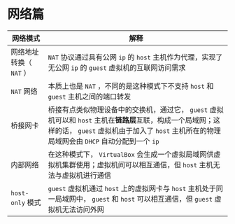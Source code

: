# 网络篇

|网络模式|解释|
|-----|-----|
|网络地址转换（ `NAT` ）| `NAT` 协议通过具有公网 `ip` 的 `host` 主机作为代理，实现了无公网 `ip` 的 `guest` 虚拟机的互联网访问需求|
| `NAT` 网络|本质上也是 `NAT` ，不同的是这种模式下不支持 `host` 和 `guest` 主机之间的端口转发|
|桥接网卡|桥接有点类似物理设备中的交换机，通过它， `guest` 虚拟机可以和 `host` 主机在**链路层**互联，构成一个局域网；这样的话， `guest` 虚拟机由于加入了 `host` 主机所在的物理局域网会由 `DHCP` 自动分配到一个 `ip` |
|内部网络|在这种模式下， `VirtualBox` 会生成一个虚拟局域网供虚拟机集群使用；虚拟机间可以相互通信，但 `host` 主机无法与虚拟机进行通信|
| `host-only` 模式| `guest` 虚拟机通过 `host` 上的虚拟网卡与 `host` 主机处于同一局域网中， `guest` 和 `host` 可以相互通信，但 `guest` 虚拟机无法访问外网|